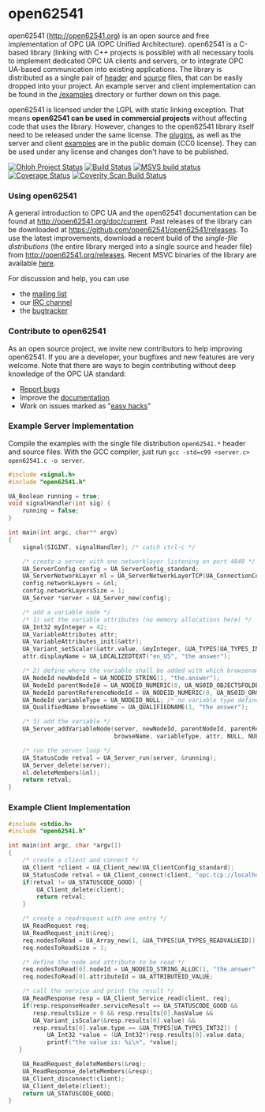 open62541
=========

open62541 (http://open62541.org) is an open source and free implementation of OPC UA (OPC Unified Architecture). open62541 is a C-based library (linking with C++ projects is possible) with all necessary tools to implement dedicated OPC UA clients and servers, or to integrate OPC UA-based communication into existing applications. The library is distributed as a single pair of [header](https://github.com/open62541/open62541/releases/download/v0.1.1/open62541.h) and [source](https://github.com/open62541/open62541/releases/download/v0.1.1/open62541.c) files, that can be easily dropped into your project. An example server and client implementation can be found in the [/examples](examples/) directory or further down on this page.

open62541 is licensed under the LGPL with static linking exception. That means **open62541 can be used in commercial projects** without affecting code that uses the library. However, changes to the open62541 library itself need to be released under the same license. The [plugins](plugins/), as well as the server and client [examples](examples/) are in the public domain (CC0 license). They can be used under any license and changes don't have to be published.

[![Ohloh Project Status](https://www.ohloh.net/p/open62541/widgets/project_thin_badge.gif)](https://www.ohloh.net/p/open62541)
[![Build Status](https://travis-ci.org/open62541/open62541.png?branch=0.2)](https://travis-ci.org/open62541/open62541)
[![MSVS build status](https://ci.appveyor.com/api/projects/status/kkxppc28ek5t6yk8/branch/0.2?svg=true)](https://ci.appveyor.com/project/Stasik0/open62541/branch/0.2)
[![Coverage Status](https://coveralls.io/repos/open62541/open62541/badge.png?branch=0.2)](https://coveralls.io/r/open62541/open62541?branch=0.2)
[![Coverity Scan Build Status](https://scan.coverity.com/projects/1864/badge.svg)](https://scan.coverity.com/projects/1864)

### Using open62541
A general introduction to OPC UA and the open62541 documentation can be found at http://open62541.org/doc/current.
Past releases of the library can be downloaded at https://github.com/open62541/open62541/releases.
To use the latest improvements, download a recent build of the *single-file distributions* (the entire library merged into a single source and header file) from http://open62541.org/releases.
Recent MSVC binaries of the library are available [here](https://ci.appveyor.com/project/Stasik0/open62541/build/artifacts).


For discussion and help, you can use
- the [mailing list](https://groups.google.com/d/forum/open62541)
- our [IRC channel](http://webchat.freenode.net/?channels=%23open62541)
- the [bugtracker](https://github.com/open62541/open62541/issues)

### Contribute to open62541
As an open source project, we invite new contributors to help improving open62541. If you are a developer, your bugfixes and new features are very welcome. Note that there are ways to begin contributing without deep knowledge of the OPC UA standard:
- [Report bugs](https://github.com/open62541/open62541/issues)
- Improve the [documentation](http://open62541.org/doc/current)
- Work on issues marked as "[easy hacks](https://github.com/open62541/open62541/labels/easy%20hack)"

### Example Server Implementation
Compile the examples with the single file distribution `open62541.*` header and source files.
With the GCC compiler, just run ```gcc -std=c99 <server.c> open62541.c -o server```.
```c
#include <signal.h>
#include "open62541.h"

UA_Boolean running = true;
void signalHandler(int sig) {
    running = false;
}

int main(int argc, char** argv)
{
    signal(SIGINT, signalHandler); /* catch ctrl-c */

    /* create a server with one networklayer listening on port 4840 */
    UA_ServerConfig config = UA_ServerConfig_standard;
    UA_ServerNetworkLayer nl = UA_ServerNetworkLayerTCP(UA_ConnectionConfig_standard, 4840);
    config.networkLayers = &nl;
    config.networkLayersSize = 1;
    UA_Server *server = UA_Server_new(config);

    /* add a variable node */
    /* 1) set the variable attributes (no memory allocations here) */
    UA_Int32 myInteger = 42;
    UA_VariableAttributes attr;
    UA_VariableAttributes_init(&attr);
    UA_Variant_setScalar(&attr.value, &myInteger, &UA_TYPES[UA_TYPES_INT32]);
    attr.displayName = UA_LOCALIZEDTEXT("en_US", "the answer");

    /* 2) define where the variable shall be added with which browsename */
    UA_NodeId newNodeId = UA_NODEID_STRING(1, "the.answer");
    UA_NodeId parentNodeId = UA_NODEID_NUMERIC(0, UA_NS0ID_OBJECTSFOLDER);
    UA_NodeId parentReferenceNodeId = UA_NODEID_NUMERIC(0, UA_NS0ID_ORGANIZES);
    UA_NodeId variableType = UA_NODEID_NULL; /* no variable type defined */
    UA_QualifiedName browseName = UA_QUALIFIEDNAME(1, "the answer");

    /* 3) add the variable */
    UA_Server_addVariableNode(server, newNodeId, parentNodeId, parentReferenceNodeId,
                              browseName, variableType, attr, NULL, NULL);

    /* run the server loop */
    UA_StatusCode retval = UA_Server_run(server, &running);
    UA_Server_delete(server);
    nl.deleteMembers(&nl);
    return retval;
}
```

### Example Client Implementation
```c
#include <stdio.h>
#include "open62541.h"

int main(int argc, char *argv[])
{
    /* create a client and connect */
    UA_Client *client = UA_Client_new(UA_ClientConfig_standard);
    UA_StatusCode retval = UA_Client_connect(client, "opc.tcp://localhost:4840");
    if(retval != UA_STATUSCODE_GOOD) {
        UA_Client_delete(client);
        return retval;
    }

    /* create a readrequest with one entry */
    UA_ReadRequest req;
    UA_ReadRequest_init(&req);
    req.nodesToRead = UA_Array_new(1, &UA_TYPES[UA_TYPES_READVALUEID]);
    req.nodesToReadSize = 1;

    /* define the node and attribute to be read */
    req.nodesToRead[0].nodeId = UA_NODEID_STRING_ALLOC(1, "the.answer");
    req.nodesToRead[0].attributeId = UA_ATTRIBUTEID_VALUE;

    /* call the service and print the result */
    UA_ReadResponse resp = UA_Client_Service_read(client, req);
    if(resp.responseHeader.serviceResult == UA_STATUSCODE_GOOD &&
       resp.resultsSize > 0 && resp.results[0].hasValue &&
       UA_Variant_isScalar(&resp.results[0].value) &&
       resp.results[0].value.type == &UA_TYPES[UA_TYPES_INT32]) {
           UA_Int32 *value = (UA_Int32*)resp.results[0].value.data;
           printf("the value is: %i\n", *value);
   }

    UA_ReadRequest_deleteMembers(&req);
    UA_ReadResponse_deleteMembers(&resp);
    UA_Client_disconnect(client);
    UA_Client_delete(client);
    return UA_STATUSCODE_GOOD;
}
```
